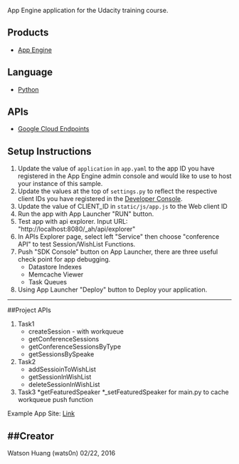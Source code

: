 App Engine application for the Udacity training course.

## Products
- [App Engine][1]

## Language
- [Python][2]

## APIs
- [Google Cloud Endpoints][3]

## Setup Instructions
1. Update the value of `application` in `app.yaml` to the app ID you
   have registered in the App Engine admin console and would like to use to host
   your instance of this sample.
2. Update the values at the top of `settings.py` to
   reflect the respective client IDs you have registered in the
   [Developer Console][4].
3. Update the value of CLIENT_ID in `static/js/app.js` to the Web client ID
4. Run the app with App Launcher "RUN" button.
5. Test app with api explorer. Input URL: "http://localhost:8080/_ah/api/explorer"
6. In APIs Explorer page, select left "Service" then choose "conference API" to test Session/WishList Functions.
7. Push "SDK Console" button on App Launcher, there are three useful check point for app debugging.
    * Datastore Indexes
    * Memcache Viewer
    * Task Queues
8. Using App Launcher "Deploy" button to Deploy your application.


[1]: https://developers.google.com/appengine
[2]: http://python.org
[3]: https://developers.google.com/appengine/docs/python/endpoints/
[4]: https://console.developers.google.com/

------
##Project APIs
1. Task1
    * createSession - with workqueue
    * getConferenceSessions
    * getConferenceSessionsByType
    * getSessionsBySpeake
2. Task2
    * addSessioinToWishList
    * getSessionInWishList
    * deleteSessionInWishList
3. Task3
    *getFeaturedSpeaker
    *_setFeaturedSpeaker for main.py to cache workqueue push function

Example App Site: [Link](https://conference-central-w3-160221.appspot.com/)

##Creator
------
Watson Huang (wats0n)
02/22, 2016
